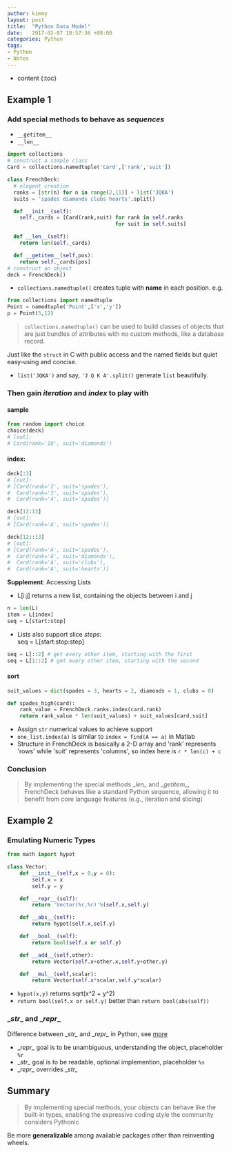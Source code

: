 ```yaml
---
author: kimmy
layout: post
title:  "Python Data Model"
date:   2017-02-07 18:57:36 +08:00
categories: Python
tags:
- Python
- Notes
---
```


* content
{:toc}


## Example 1  

### Add special methods to behave as *sequences*
+  `__getitem__`
+  `__len__`

```python  
import collections
# construct a simple class
Card = collections.namedtuple('Card',['rank','suit'])

class FrenchDeck:
  # elegent creation
  ranks = [str(n) for n in range(2,11)] + list('JQKA')
  suits = 'spades diamonds clubs hearts'.split()

  def __init__(self):
    self._cards = [Card(rank,suit) for rank in self.ranks
                                   for suit in self.suits]

  def __len__(self):
    return len(self._cards)

  def __getitem__(self,pos):
    return self._cards[pos]
# construct an object
deck = FrenchDeck()

```  

+ `collections.namedtuple()` creates tuple with **name** in each position. e.g.  

```Python
from collections import namedtuple
Point = namedtuple('Point',['x','y'])
p = Point(5,12)
```
  > `collections.namedtuple()`  can be used to build classes
  of objects that are just bundles of attributes with no custom methods, like a database record.

  Just like the `struct` in C with public access and the named fields but quiet easy-using and concise.  

+ `list('JQKA')` and say, `'J Q K A'.split()` generate `list` beautifully.

### Then gain *iteration* and *index* to play with  

#### sample  
```Python
from random import choice
choice(deck)
# [out]:
# Card(rank='10', suit='diamonds')
```
#### index:

```Python
deck[:3]
# [out]:
# [Card(rank='2', suit='spades'),
#  Card(rank='3', suit='spades'),
#  Card(rank='4', suit='spades')]

deck[12:13]
# [out]:
# [Card(rank='A', suit='spades')]

deck[12::13]
# [out]:
# [Card(rank='A', suit='spades'),
#  Card(rank='A', suit='diamonds'),
#  Card(rank='A', suit='clubs'),
#  Card(rank='A', suit='hearts')]
```  

**Supplement**: Accessing Lists  

+ L[i:j] returns a new list, containing the objects between i and j   

```python
n = len(L)
item = L[index]
seq = L[start:stop]
```  
+ Lists also support slice *steps*:  
  seq = L[start:stop:step]  

```python
seq = L[::2] # get every other item, starting with the first
seq = L[1::2] # get every other item, starting with the second
```    

#### sort   
```python  
suit_values = dict(spades = 3, hearts = 2, diamonds = 1, clubs = 0)  

def spades_high(card):
    rank_value = FrenchDeck.ranks.index(card.rank)
    return rank_value * len(suit_values) + suit_values[card.suit]
```   
+ Assign `str` numerical values to achieve support  
+ `one_list.index(a)` is similar to `index = find(A == a)` in Matlab
+ Structure in FrenchDeck is basically a 2-D array and 'rank' represents 'rows' while 'suit' represents 'columns', so index here is `r * len(c) + c`  

### Conclusion
> By implementing the special
methods \__len\__ and \__getitem\__, FrenchDeck behaves like a standard Python
sequence, allowing it to benefit from core language features (e.g., iteration and slicing)  


## Example 2    

### Emulating Numeric Types  

```python
from math import hypot

class Vector:
    def __init__(self,x = 0,y = 0):
        self.x = x
        self.y = y

    def __repr__(self):
        return 'Vector(%r,%r)'%(self.x,self.y)

    def __abs__(self):
        return hypot(self.x,self.y)

    def __bool__(self):
        return bool(self.x or self.y)

    def __add__(self,other):
        return Vector(self.x+other.x,self.y+other.y)

    def __mul__(self,scalar):
        return Vector(self.x*scalar,self.y*scalar)
```
+ `hypot(x,y)` returns sqrt(x^2 + y^2)
+ `return bool(self.x or self.y)` better than `return bool(abs(self))`  
### \__str__ and \__repr__
Difference between \__str\__ and \__repr\__ in Python, see [more](http://stackoverflow.com/questions/1436703/difference-between-str-and-repr-in-python "stackoverflow")  
 + \__repr\__ goal is to be unambiguous, understanding the object, placeholder `%r`
 + \__str\__ goal is to be readable, optional implemention, placeholder `%s`
 + \__repr\__ overrides \__str\__

## Summary  
> By implementing special methods, your objects can behave like the built-in types, enabling
the expressive coding style the community considers Pythonic

Be more **generalizable** among available packages other than reinventing wheels.

